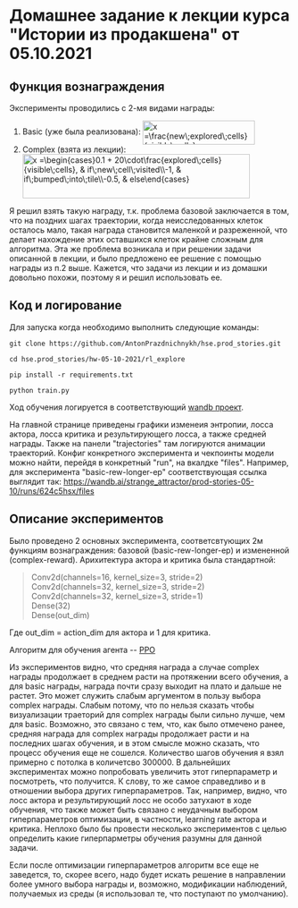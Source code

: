 # Домашнее задание к лекции курса "Истории из продакшена" от 05.10.2021

## Функция вознаграждения
Эксперименты проводились с 2-мя видами награды:
<ol>
    <li>
        Basic (уже была реализована):
        <img src="http://www.sciweavers.org/tex2img.php?eq=%20x%20%3D%5Cfrac%7Bnew%5C%3Bexplored%5C%3Bcells%7D%7Bvisible%5C%3Bcells%7D&bc=White&fc=Black&im=jpg&fs=12&ff=arev&edit=0" align="center" border="0" alt=" x =\frac{new\;explored\;cells}{visible\;cells}" width="201" height="43" />
    </li>
    <li> 
        Complex (взята из лекции):
        <img src="https://bit.ly/3b2aGsT" align="center" border="0" alt=" x =\begin{cases}0.1  + 20\cdot\frac{explored\;cells}{visible\;cells}, & if\;new\;cell\;visited\\-1, & if\;bumped\;into\;tile\\-0.5, & else\end{cases} " width="407" height="79" />
    </li>
</ol>

Я решил взять такую награду, т.к. проблема базовой заключается в том, что на поздних шагах траектории, когда 
неисследованных клеток осталось мало, такая награда становится маленкой и разреженной, что делает нахождение этих 
оставшихся клеток крайне сложным для алгоритма. Эта же проблема возникала и при решении задачи описанной в лекции, и
было предложено ее решение с помощью награды из п.2 выше. Кажется, что задачи из лекции и из домашки довольно похожи,
поэтому я и решил использовать ее.

## Код и логирование
Для запуска когда необходимо выполнить следующие команды:

`git clone https://github.com/AntonPrazdnichnykh/hse.prod_stories.git
`

`cd hse.prod_stories/hw-05-10-2021/rl_explore`

`pip install -r requirements.txt`

`python train.py`

Ход обучения логируется в соответствующий [wandb проект](https://wandb.ai/strange_attractor/prod-stories-05-10?workspace=user-strange_attractor).

На главной странице приведены графики изменеия энтропии, лосса актора, лосса критика и результирующего лосса, а также 
средней награды. Также на панели "trajectories" там логируются анимации траекторий.
Конфиг конкретного эксперимента и чекпоинты модели можно найти, перейдя в конкретный "run", на вкалдке "files". Например,
для эксперимента "basic-rew-longer-ep" соответствующая ссылка выглядит так: https://wandb.ai/strange_attractor/prod-stories-05-10/runs/624c5hsx/files

## Описание экспериментов
Было проведено 2 основных эксперимента, соответсвтующих 2м функциям вознаграждения: базовой (basic-rew-longer-ep) и 
измененной (complex-reward). Арихитектура актора и критика была стандартной:
> Conv2d(channels=16, kernel_size=3, stride=2)\
> Сonv2d(channels=32, kernel_size=3, stride=2)\
> Conv2d(channels=32, kernel_size=3, stride=1)\
> Dense(32)\
> Dense(out_dim)

Где out_dim = action_dim для актора и 1 для критика.

Алгоритм для обучения агента -- [PPO](https://openai.com/blog/openai-baselines-ppo/)
 
Из экспериментов видно, что средняя награда а случае complex награды продолжает в среднем расти на протяжении всего
обучения, а для basic награды, награда почти сразу выходит на плато и дальше не растет. Это может служить слабым аргументом
в пользу выбора complex награды. Слабым потому, что по нельзя сказать чтобы визуализации траеторий для complex награды были 
сильно лучше, чем для basic. Возможно, это связано с тем, что, как было отмечено ранее, средняя награда для complex награды 
продолжает расти и на последних шагах обучения, и в этом смысле можно сказать, что процесс обучения еще не сошелся. 
Количество шагов обучения я взял примерно с потолка в количетсво 300000. В дальнейших экспериментах можно попробовать
увеличить этот гиперпараметр и посмотреть, что получится. К слову, то же самое справедливо и в отношении выбора других гиперпараметров.
Так, например, видно, что лосс актора и результирующий лосс не особо затухают в ходе обучения, что также может быть связано 
с неудачным выбором гиперпараметров оптимизации, в частности, learning rate актора и критика. Неплохо было бы провести
несколько экспериментов с целью определить какие гиперпарметры обучения разумны для данной задачи. 

Если после оптимизации гиперпараметров алгоритм  все еще не заведется, то, скорее всего, надо будет искать решение в
направлении более умного выбора награды и, возможно, модификации наблюдений, получаемых из среды (я  использовал те,
что поступают по умолчанию).

